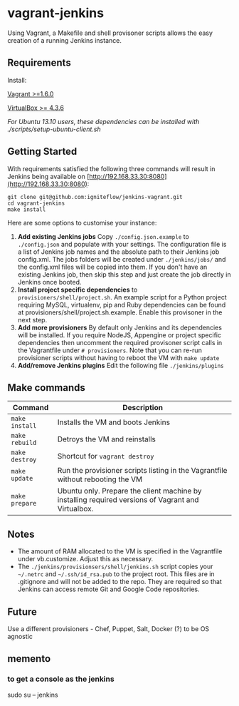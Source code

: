 # vagrant-jenkins

Using Vagrant, a Makefile and shell provisoner scripts allows the easy creation of a running Jenkins instance.

## Requirements

Install:


[Vagrant >=1.6.0](http://www.vagrantup.com/downloads.html)

[VirtualBox >= 4.3.6](https://www.virtualbox.org/wiki/Downloads)


_For Ubuntu 13.10 users, these dependencies can be installed with ./scripts/setup-ubuntu-client.sh_

## Getting Started

With requirements satisfied the following three commands will result in Jenkins being available on [http://192.168.33.30:8080](http://192.168.33.30:8080):

    git clone git@github.com:igniteflow/jenkins-vagrant.git
    cd vagrant-jenkins
    make install

Here are some options to customise your instance:

1.  **Add existing Jenkins jobs** Copy `./config.json.example` to `./config.json` and populate with your settings.  The configuration file is a list of Jenkins job names and the absolute path to their Jenkins job config.xml.  The jobs folders will be created under `./jenkins/jobs/` and the config.xml files will be copied into them.  If you don't have an existing Jenkins job, then skip this step and just create the job directly in Jenkins once booted.
2.  **Install project specific dependencies** to `provisioners/shell/project.sh`.  An example script for a Python project requiring MySQL, virtualenv, pip and Ruby dependencies can be found at provisioners/shell/project.sh.example.  Enable this provisoner in the next step.
3.  **Add more provisioners**  By default only Jenkins and its dependencies will be installed.  If you require NodeJS, Appengine or project specific dependencies then uncomment the required provisoner script calls in the Vagrantfile under `# provisioners`.  Note that you can re-run provisioner scripts without having to reboot the VM with `make update`
4.  **Add/remove Jenkins plugins**  Edit the following file `./jenkins/plugins`

## Make commands

Command | Description
--------|---------------------------------------
`make install` | Installs the VM and boots Jenkins
`make rebuild` | Detroys the VM and reinstalls
`make destroy` | Shortcut for `vagrant destroy`
`make update`  | Run the provisioner scripts listing in the Vagrantfile without rebooting the VM
`make prepare` | Ubuntu only.  Prepare the client machine by installing required versions of Vagrant and Virtualbox.


## Notes

- The amount of RAM allocated to the VM is specified in the Vagrantfile under vb.customize.  Adjust this as necessary.
- The `./jenkins/provisionsers/shell/jenkins.sh` script copies your `~/.netrc` and `~/.ssh/id_rsa.pub` to the project
root.  This files are in .gitignore and will not be added to the repo.  They are required so that Jenkins can access
remote Git and Google Code repositories.

## Future

Use a different provisioners - Chef, Puppet, Salt, Docker (?) to be OS agnostic

## memento

### to get a console as the jenkins
sudo su – jenkins 
